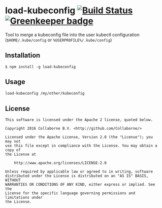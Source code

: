 # load-kubeconfig [![Build Status](https://travis-ci.org/Collaborne/load-kubeconfig.svg?branch=master)](https://travis-ci.org/Collaborne/load-kubeconfig) [![Greenkeeper badge](https://badges.greenkeeper.io/Collaborne/load-kubeconfig.svg)](https://greenkeeper.io/)

Tool to merge a kubeconfig file into the user kubectl configuration (`$HOME/.kube/config` or `%USERPROFILE%/.kube/config`)

## Installation

	$ npm install -g load-kubeconfig

## Usage

```bash
load-kubeconfig /my/other/kubeconfig
```

## License

    This software is licensed under the Apache 2 license, quoted below.

    Copyright 2016 Collaborne B.V. <http://github.com/Collaborne/>

    Licensed under the Apache License, Version 2.0 (the "License"); you may not
    use this file except in compliance with the License. You may obtain a copy of
    the License at

        http://www.apache.org/licenses/LICENSE-2.0

    Unless required by applicable law or agreed to in writing, software
    distributed under the License is distributed on an "AS IS" BASIS, WITHOUT
    WARRANTIES OR CONDITIONS OF ANY KIND, either express or implied. See the
    License for the specific language governing permissions and limitations under
    the License.

